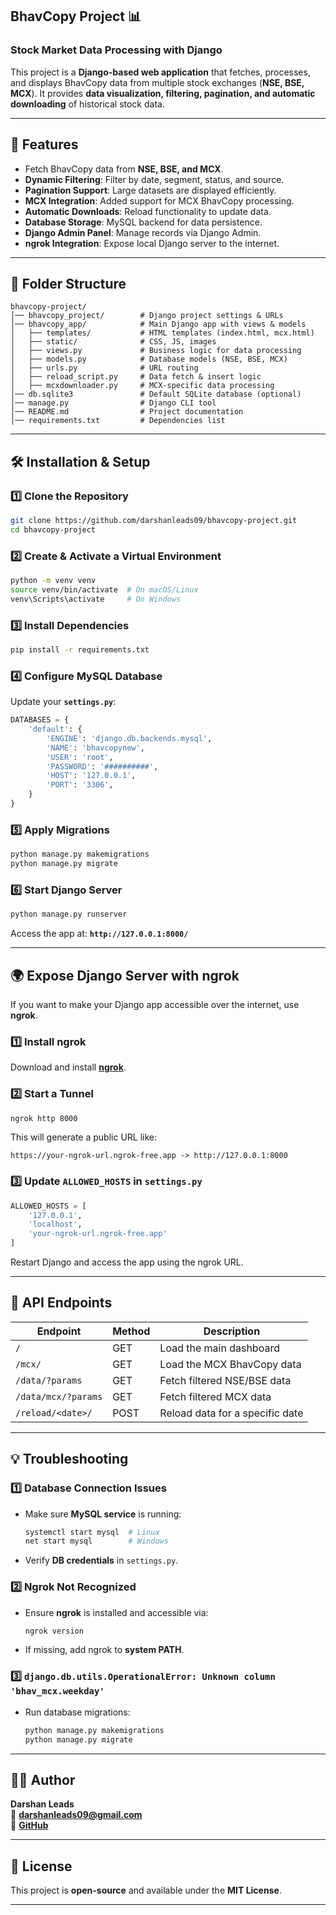 ## **BhavCopy Project 📊**
### **Stock Market Data Processing with Django**
This project is a **Django-based web application** that fetches, processes, and displays BhavCopy data from multiple stock exchanges (**NSE, BSE, MCX**). It provides **data visualization, filtering, pagination, and automatic downloading** of historical stock data.

---

## **🚀 Features**
- Fetch BhavCopy data from **NSE, BSE, and MCX**.
- **Dynamic Filtering**: Filter by date, segment, status, and source.
- **Pagination Support**: Large datasets are displayed efficiently.
- **MCX Integration**: Added support for MCX BhavCopy processing.
- **Automatic Downloads**: Reload functionality to update data.
- **Database Storage**: MySQL backend for data persistence.
- **Django Admin Panel**: Manage records via Django Admin.
- **ngrok Integration**: Expose local Django server to the internet.

---

## **📂 Folder Structure**
```
bhavcopy-project/
│── bhavcopy_project/        # Django project settings & URLs
│── bhavcopy_app/            # Main Django app with views & models
│   ├── templates/           # HTML templates (index.html, mcx.html)
│   ├── static/              # CSS, JS, images
│   ├── views.py             # Business logic for data processing
│   ├── models.py            # Database models (NSE, BSE, MCX)
│   ├── urls.py              # URL routing
│   ├── reload_script.py     # Data fetch & insert logic
│   ├── mcxdownloader.py     # MCX-specific data processing
│── db.sqlite3               # Default SQLite database (optional)
│── manage.py                # Django CLI tool
│── README.md                # Project documentation
│── requirements.txt         # Dependencies list
```

---

## **🛠 Installation & Setup**
### **1️⃣ Clone the Repository**
```sh
git clone https://github.com/darshanleads09/bhavcopy-project.git
cd bhavcopy-project
```

### **2️⃣ Create & Activate a Virtual Environment**
```sh
python -m venv venv
source venv/bin/activate  # On macOS/Linux
venv\Scripts\activate     # On Windows
```

### **3️⃣ Install Dependencies**
```sh
pip install -r requirements.txt
```

### **4️⃣ Configure MySQL Database**
Update your **`settings.py`**:
```python
DATABASES = {
    'default': {
        'ENGINE': 'django.db.backends.mysql',
        'NAME': 'bhavcopynew',
        'USER': 'root',
        'PASSWORD': '##########',
        'HOST': '127.0.0.1',
        'PORT': '3306',
    }
}
```

### **5️⃣ Apply Migrations**
```sh
python manage.py makemigrations
python manage.py migrate
```

### **6️⃣ Start Django Server**
```sh
python manage.py runserver
```
Access the app at: **`http://127.0.0.1:8000/`**

---

## **🌍 Expose Django Server with ngrok**
If you want to make your Django app accessible over the internet, use **ngrok**.

### **1️⃣ Install ngrok**
Download and install **[ngrok](https://ngrok.com/download)**.

### **2️⃣ Start a Tunnel**
```sh
ngrok http 8000
```
This will generate a public URL like:
```
https://your-ngrok-url.ngrok-free.app -> http://127.0.0.1:8000
```
### **3️⃣ Update `ALLOWED_HOSTS` in `settings.py`**
```python
ALLOWED_HOSTS = [
    '127.0.0.1', 
    'localhost', 
    'your-ngrok-url.ngrok-free.app'
]
```
Restart Django and access the app using the ngrok URL.

---

## **📜 API Endpoints**
| **Endpoint**               | **Method** | **Description**                         |
|----------------------------|-----------|-----------------------------------------|
| `/`                        | GET       | Load the main dashboard                 |
| `/mcx/`                    | GET       | Load the MCX BhavCopy data               |
| `/data/?params`            | GET       | Fetch filtered NSE/BSE data              |
| `/data/mcx/?params`        | GET       | Fetch filtered MCX data                 |
| `/reload/<date>/`          | POST      | Reload data for a specific date         |

---

## **💡 Troubleshooting**
### **1️⃣ Database Connection Issues**
- Make sure **MySQL service** is running:
  ```sh
  systemctl start mysql  # Linux
  net start mysql        # Windows
  ```
- Verify **DB credentials** in `settings.py`.

### **2️⃣ Ngrok Not Recognized**
- Ensure **ngrok** is installed and accessible via:
  ```sh
  ngrok version
  ```
- If missing, add ngrok to **system PATH**.

### **3️⃣ `django.db.utils.OperationalError: Unknown column 'bhav_mcx.weekday'`**
- Run database migrations:
  ```sh
  python manage.py makemigrations
  python manage.py migrate
  ```

---

## **👨‍💻 Author**
**Darshan Leads**  
📧 **darshanleads09@gmail.com**  
🔗 **[GitHub](https://github.com/darshanleads09/)**  

---

## **📜 License**
This project is **open-source** and available under the **MIT License**.

---
